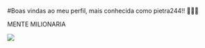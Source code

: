 #Boas vindas ao meu perfil, mais conhecida como pietra244!! 🤑💸👼

MENTE MILIONARIA

![](https://tenor.com/pt-BR/view/harley-quinn-mad-love-joker-kiss-gif-12746177)
